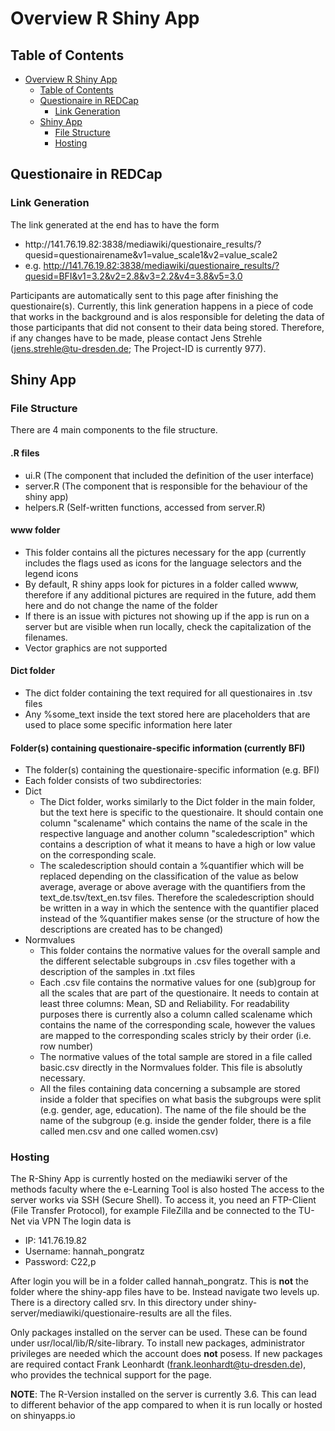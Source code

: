 # Overview R Shiny App
## Table of Contents
- [Overview R Shiny App](#Overview-R-Shiny-App)
  - [Table of Contents](Table-of-Contents)
  - [Questionaire in REDCap](#Questionaire-in-REDCap)
    - [Link Generation](#Link-Generation)
  - [Shiny App](#Shiny-App)
    - [File Structure](#File-Structure)
    - [Hosting](#Hosting)

## Questionaire in REDCap
### Link Generation
The link generated at the end has to have the form 

- http:<area>//141.76.19.82:3838/mediawiki/questionaire_results/?quesid=questionairename&v1=value_scale1&v2=value_scale2
- e.g. http://141.76.19.82:3838/mediawiki/questionaire_results/?quesid=BFI&v1=3.2&v2=2.8&v3=2.2&v4=3.8&v5=3.0

Participants are automatically sent to this page after finishing the questionaire(s). Currently, this link generation happens in a piece of code that works in the background and is alos responsible for deleting the data of those participants that did not consent to their data being stored. Therefore, if any changes have to be made, please contact Jens Strehle (jens.strehle@tu-dresden.de; The Project-ID is currently 977). 

## Shiny App
### File Structure
There are 4 main components to the file structure.

#### .R files  
- ui.R (The component that included the definition of the user interface)
- server.R (The component that is responsible for the behaviour of the shiny app)
- helpers.R (Self-written functions, accessed from server.R)

#### www folder
- This folder contains all the pictures necessary for the app (currently includes the flags used as icons for the language selectors and the legend icons
- By default, R shiny apps look for pictures in a folder called wwww, therefore if any additional pictures are required in the future, add them here and do not change the name of the folder
- If there is an issue with pictures not showing up if the app is run on a server but are visible when run locally, check the capitalization of the filenames.
- Vector graphics are not supported

#### Dict folder
- The dict folder containing the text required for all questionaires in .tsv files
- Any %some_text inside the text stored here are placeholders that are used to place some specific information here later

#### Folder(s) containing questionaire-specific information (currently BFI)
- The folder(s) containing the questionaire-specific information (e.g. BFI)
- Each folder consists of two subdirectories:
- Dict 
  - The Dict folder, works similarly to the Dict folder in the main folder, but the text here is specific to the questionaire. It should contain one column "scalename" which contains the name of the scale in the respective language and another column "scaledescription" which contains a description of what it means to have a high or low value on the corresponding scale.
  - The scaledescription should contain a %quantifier which will be replaced depending on the classification of the value as below average, average or above average with the quantifiers from the text_de.tsv/text_en.tsv files. Therefore the scaledescription should be written in a way in which the sentence with the quantifier placed instead of the %quantifier makes sense (or the structure of how the descriptions are created has to be changed)
- Normvalues
  - This folder contains the normative values for the overall sample and the different selectable subgroups in .csv files together with a description of the samples in .txt files
  - Each .csv file contains the normative values for one (sub)group for all the scales that are part of the questionaire. It needs to contain at least three columns: Mean, SD and Reliability. For readability purposes there is currently also a column called scalename which contains the name of the corresponding scale, however the values are mapped to the corresponding scales stricly by their order (i.e. row number)
  - The normative values of the total sample are stored in a file called basic.csv directly in the Normvalues folder. This file is absolutly necessary.
  - All the files containing data concerning a subsample are stored inside a folder that specifies on what basis the subgroups were split (e.g. gender, age, education). The name of the file should be the name of the subgroup (e.g. inside the gender folder, there is a file called men.csv and one called women.csv)

### Hosting
The R-Shiny App is currently hosted on the mediawiki server of the methods faculty where the e-Learning Tool is also hosted
The access to the server works via SSH (Secure Shell). To access it,  you need an FTP-Client (File Transfer Protocol), for example FileZilla and be connected to the TU-Net via VPN
The login data is 
- IP: 141.76.19.82
- Username: hannah_pongratz
- Password: C22,p

After login you will be in a folder called hannah_pongratz. This is **not** the folder where the shiny-app files have to be. Instead navigate two levels up. There is a directory called srv. In this directory under shiny-server/mediawiki/questionaire-results are all the files.

Only packages installed on the server can be used. These can be found under usr/local/lib/R/site-library. To install new packages, administrator privileges are needed which the account does **not** posess. If new packages are required contact Frank Leonhardt (frank.leonhardt@tu-dresden.de), who provides the technical support for the page.

**NOTE**: The R-Version installed on the server is currently 3.6. This can lead to different behavior of the app compared to when it is run locally or hosted on shinyapps.io
